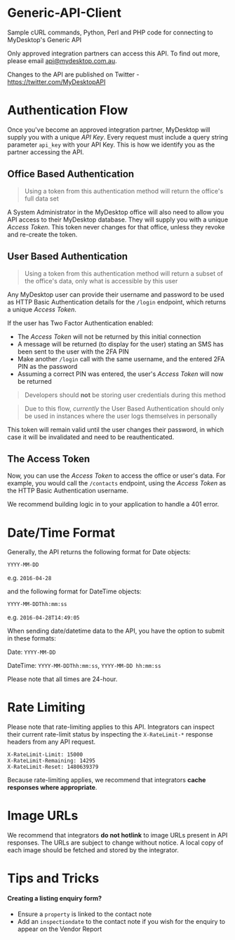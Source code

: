 Generic-API-Client
==================

Sample cURL commands, Python, Perl and PHP code for connecting to MyDesktop's Generic API

Only approved integration partners can access this API. To find out more, please email api@mydesktop.com.au.

Changes to the API are published on Twitter - https://twitter.com/MyDesktopAPI

Authentication Flow
==================

Once you've become an approved integration partner, MyDesktop will supply you with a unique *API Key*. Every request must include a query string parameter `api_key` with your API Key. This is how we identify you as the partner accessing the API.

Office Based Authentication
------

> Using a token from this authentication method will return the office's full data set

A System Administrator in the MyDesktop office will also need to allow you API access to their MyDesktop database. They will supply you with a unique *Access Token*. This token never changes for that office, unless they revoke and re-create the token.

User Based Authentication
------

> Using a token from this authentication method will return a subset of the office's data, only what is accessible by this user

Any MyDesktop user can provide their username and password to be used as HTTP Basic Authentication details for the `/login` endpoint, which returns a unique *Access Token*.

If the user has Two Factor Authentication enabled:
* The *Access Token* will not be returned by this initial connection
* A message will be returned (to display for the user) stating an SMS has been sent to the user with the 2FA PIN
* Make another `/login` call with the same username, and the entered 2FA PIN as the password
* Assuming a correct PIN was entered, the user's *Access Token* will now be returned

> Developers should **not** be storing user credentials during this method

> Due to this flow, *currently* the User Based Authentication should only be used in instances where the user logs themselves in personally

This token will remain valid until the user changes their password, in which case it will be invalidated and need to be reauthenticated.

The Access Token
------

Now, you can use the *Access Token* to access the office or user's data. For example, you would call the `/contacts` endpoint, using the *Access Token* as the HTTP Basic Authentication username.

We recommend building logic in to your application to handle a 401 error.

Date/Time Format
==================

Generally, the API returns the following format for Date objects:

`YYYY-MM-DD`

e.g. `2016-04-28`

and the following format for DateTime objects:

`YYYY-MM-DDThh:mm:ss`

e.g. `2016-04-28T14:49:05`

When sending date/datetime data to the API, you have the option to submit in these formats:

Date: `YYYY-MM-DD`

DateTime: `YYYY-MM-DDThh:mm:ss`, `YYYY-MM-DD hh:mm:ss`

Please note that all times are 24-hour.

Rate Limiting
==================

Please note that rate-limiting applies to this API. Integrators can inspect their current rate-limit status by inspecting the `X-RateLimit-*` response headers from any API request.

```
X-RateLimit-Limit: 15000
X-RateLimit-Remaining: 14295
X-RateLimit-Reset: 1480639379
```

Because rate-limiting applies, we recommend that integrators **cache responses where appropriate**.

Image URLs
==================

We recommend that integrators **do not hotlink** to image URLs present in API responses. The URLs are subject to change without notice. A local copy of each image should be fetched and stored by the integrator.

Tips and Tricks
==================

#### Creating a listing enquiry form?
* Ensure a `property` is linked to the contact note
* Add an `inspectiondate` to the contact note if you wish for the enquiry to appear on the Vendor Report
